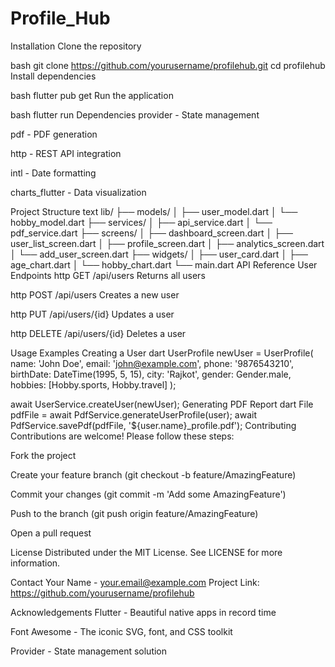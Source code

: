 # Profile_Hub



Installation
Clone the repository

bash
git clone https://github.com/yourusername/profilehub.git
cd profilehub
Install dependencies

bash
flutter pub get
Run the application

bash
flutter run
Dependencies
provider - State management

pdf - PDF generation

http - REST API integration

intl - Date formatting

charts_flutter - Data visualization

Project Structure
text
lib/
├── models/
│   ├── user_model.dart
│   └── hobby_model.dart
├── services/
│   ├── api_service.dart
│   └── pdf_service.dart
├── screens/
│   ├── dashboard_screen.dart
│   ├── user_list_screen.dart
│   ├── profile_screen.dart
│   ├── analytics_screen.dart
│   └── add_user_screen.dart
├── widgets/
│   ├── user_card.dart
│   ├── age_chart.dart
│   └── hobby_chart.dart
└── main.dart
API Reference
User Endpoints
http
GET /api/users
Returns all users

http
POST /api/users
Creates a new user

http
PUT /api/users/{id}
Updates a user

http
DELETE /api/users/{id}
Deletes a user

Usage Examples
Creating a User
dart
UserProfile newUser = UserProfile(
  name: 'John Doe',
  email: 'john@example.com',
  phone: '9876543210',
  birthDate: DateTime(1995, 5, 15),
  city: 'Rajkot',
  gender: Gender.male,
  hobbies: [Hobby.sports, Hobby.travel]
);

await UserService.createUser(newUser);
Generating PDF Report
dart
File pdfFile = await PdfService.generateUserProfile(user);
await PdfService.savePdf(pdfFile, '${user.name}_profile.pdf');
Contributing
Contributions are welcome! Please follow these steps:

Fork the project

Create your feature branch (git checkout -b feature/AmazingFeature)

Commit your changes (git commit -m 'Add some AmazingFeature')

Push to the branch (git push origin feature/AmazingFeature)

Open a pull request

License
Distributed under the MIT License. See LICENSE for more information.

Contact
Your Name - your.email@example.com
Project Link: https://github.com/yourusername/profilehub

Acknowledgements
Flutter - Beautiful native apps in record time

Font Awesome - The iconic SVG, font, and CSS toolkit

Provider - State management solution
